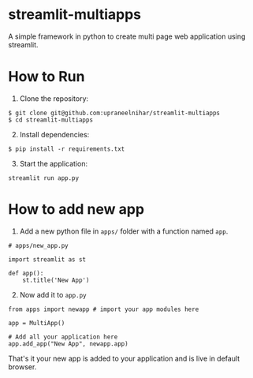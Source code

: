 # streamlit-multiapps
A simple framework in python to create multi page web application using streamlit.

# How to Run

1. Clone the repository:
```
$ git clone git@github.com:upraneelnihar/streamlit-multiapps
$ cd streamlit-multiapps
```

2. Install dependencies:
```
$ pip install -r requirements.txt
```

3. Start the application:
```
streamlit run app.py
```

# How to add new app

1. Add a new python file in `apps/`  folder with a function named `app`.

```
# apps/new_app.py

import streamlit as st

def app():
    st.title('New App')
```

2. Now add it to `app.py`

```
from apps import newapp # import your app modules here

app = MultiApp()

# Add all your application here
app.add_app("New App", newapp.app)
```

That's it your new app is added to your application and is live in default browser.